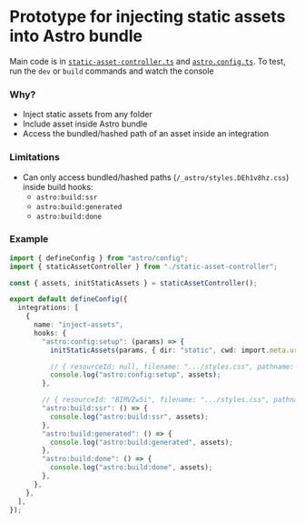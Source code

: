 # Prototype for injecting static assets into Astro bundle

Main code is in [`static-asset-controller.ts`](static-asset-controller.ts) and [`astro.config.ts`](astro.config.ts). To test, run the `dev` or `build` commands and watch the console

### Why?

- Inject static assets from any folder
- Include asset inside Astro bundle
- Access the bundled/hashed path of an asset inside an integration

### Limitations

- Can only access bundled/hashed paths (`/_astro/styles.DEh1v8hz.css`) inside build hooks:
  - `astro:build:ssr`
  - `astro:build:generated`
  - `astro:build:done`


### Example

```ts
import { defineConfig } from "astro/config";
import { staticAssetController } from "./static-asset-controller";

const { assets, initStaticAssets } = staticAssetController();

export default defineConfig({
  integrations: [
    {
      name: "inject-assets",
      hooks: {
        "astro:config:setup": (params) => {
          initStaticAssets(params, { dir: "static", cwd: import.meta.url });

          // { resourceId: null, filename: ".../styles.css", pathname: "/styles.css" }
          console.log("astro:config:setup", assets);
        },

        // { resourceId: "BIMVZw5i", filename: ".../styles.css", pathname: "/_astro/styles.DEh1v8hz.css" }
        "astro:build:ssr": () => {
          console.log("astro:build:ssr", assets);
        },
        "astro:build:generated": () => {
          console.log("astro:build:generated", assets);
        },
        "astro:build:done": () => {
          console.log("astro:build:done", assets);
        },
      },
    },
  ],
});
```